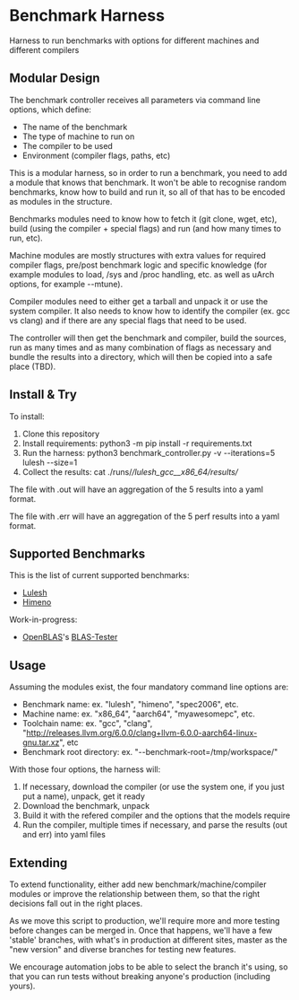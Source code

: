 # Benchmark Harness
Harness to run benchmarks with options for different machines and different compilers

## Modular Design

The benchmark controller receives all parameters via command line options, which define:
 * The name of the benchmark
 * The type of machine to run on
 * The compiler to be used
 * Environment (compiler flags, paths, etc)

This is a modular harness, so in order to run a benchmark, you need to add a module that knows that benchmark. It won't be able to recognise random benchmarks, know how to build and run it, so all of that has to be encoded as modules in the structure.

Benchmarks modules need to know how to fetch it (git clone, wget, etc), build (using the compiler + special flags) and run (and how many times to run, etc).

Machine modules are mostly structures with extra values for required compiler flags, pre/post benchmark logic and specific knowledge (for example modules to load, /sys and /proc handling, etc. as well as uArch options, for example --mtune).

Compiler modules need to either get a tarball and unpack it or use the system compiler. It also needs to know how to identify the compiler (ex. gcc vs clang) and if there are any special flags that need to be used.

The controller will then get the benchmark and compiler, build the sources, run as many times and as many combination of flags  as necessary and bundle the results into a directory, which will then be copied into a safe place (TBD).

## Install & Try

To install:

 1. Clone this repository
 2. Install requirements: python3 -m pip install -r requirements.txt
 3. Run the harness: python3 benchmark_controller.py -v --iterations=5 lulesh --size=1
 4. Collect the results: cat ./runs/*/lulesh_gcc__x86_64/results/*

The file with .out will have an aggregation of the 5 results into a yaml format.

The file with .err will have an aggregation of the 5 perf results into a yaml format.

## Supported Benchmarks

This is the list of current supported benchmarks:
 
 * [Lulesh](https://github.com/LLNL/LULESH)
 * [Himeno](http://accc.riken.jp/en/supercom/documents/himenobmt/)

Work-in-progress:

 * [OpenBLAS](https://github.com/xianyi/OpenBLAS)'s [BLAS-Tester](https://github.com/xianyi/BLAS-Tester)

## Usage

Assuming the modules exist, the four mandatory command line options are:
 * Benchmark name: ex. "lulesh", "himeno", "spec2006", etc.
 * Machine name: ex. "x86_64", "aarch64", "myawesomepc", etc.
 * Toolchain name: ex. "gcc", "clang", "http://releases.llvm.org/6.0.0/clang+llvm-6.0.0-aarch64-linux-gnu.tar.xz", etc
 * Benchmark root directory: ex. "--benchmark-root=/tmp/workspace/"

With those four options, the harness will:
  1. If necessary, download the compiler (or use the system one, if you just put a name), unpack, get it ready
  2. Download the benchmark, unpack
  3. Build it with the refered compiler and the options that the models require
  4. Run the compiler, multiple times if necessary, and parse the results (out and err) into yaml files

## Extending

To extend functionality, either add new benchmark/machine/compiler modules or improve the relationship between them, so that the right decisions fall out in the right places.

As we move this script to production, we'll require more and more testing before changes can be merged in. Once that happens, we'll have a few 'stable' branches, with what's in production at different sites, master as the "new version" and diverse branches for testing new features.

We encourage automation jobs to be able to select the branch it's using, so that you can run tests without breaking anyone's production (including yours).
